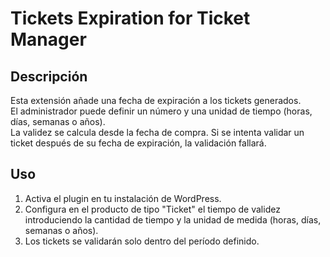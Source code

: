 # Tickets Expiration for Ticket Manager

## Descripción
Esta extensión añade una fecha de expiración a los tickets generados.  
El administrador puede definir un número y una unidad de tiempo (horas, días, semanas o años).  
La validez se calcula desde la fecha de compra. Si se intenta validar un ticket después de su fecha de expiración, la validación fallará.

## Uso
1. Activa el plugin en tu instalación de WordPress.  
2. Configura en el producto de tipo "Ticket" el tiempo de validez introduciendo la cantidad de tiempo y la unidad de medida (horas, días, semanas o años).  
3. Los tickets se validarán solo dentro del período definido.
